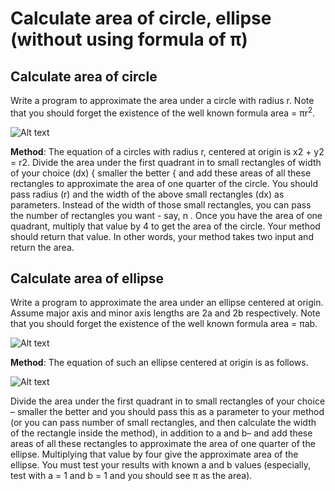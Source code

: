# Calculate area of circle, ellipse (without using formula of π)

## Calculate area of circle

Write a program to approximate the area under a
circle with radius r. Note that you should forget the existence of the well known formula area = πr<sup>2</sup>.

![Alt text](https://github.com/lavivien-cs-projects/CalculateAreaOfCircleNotUsePi/blob/master/circle_area.jpg?raw=true "Title")

**Method**: The equation of a circles with radius r, centered at origin is x2 + y2 = r2.
Divide the area under the first quadrant in to small rectangles of width of your choice
(dx) { smaller the better { and add these areas of all these rectangles to approximate the
area of one quarter of the circle. You should pass radius (r) and the width of the above
small rectangles (dx) as parameters. Instead of the width of those small rectangles, you
can pass the number of rectangles you want - say, n . Once you have the area of one quadrant, multiply that value
by 4 to get the area of the circle. Your method should return that value. In other words,
your method takes two input and return the area.

## Calculate area of ellipse

Write a program to approximate the area under an
ellipse centered at origin. Assume major axis and minor axis lengths are 2a
and 2b respectively. Note that you should forget the existence of the well
known formula area = πab.

![Alt text](https://github.com/lavivien-cs-projects/CalculateAreaOfCircleNotUsePi/blob/master/ellipse_area.jpg?raw=true "Title")

**Method**: The equation of such an ellipse centered at origin is as follows.

![Alt text](https://github.com/lavivien-cs-projects/CalculateAreaOfCircleNotUsePi/blob/master/ellipse_formula.jpg?raw=true "Title")

Divide the area under the first quadrant in to small rectangles of your
choice – smaller the better and you should pass this as a parameter to your
method (or you can pass number of small rectangles, and then calculate the
width of the rectangle inside the method), in addition to a and b– and add
these areas of all these rectangles to approximate the area of one quarter of
the ellipse. Multiplying that value by four give the approximate area of the
ellipse. You must test your results with known a and b values (especially,
test with a = 1 and b = 1 and you should see π as the area).








